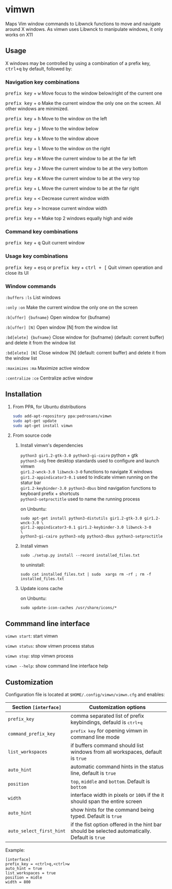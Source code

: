 # vimwn
Maps Vim window commands to Libwnck functions to move and navigate around X windows. As vimwn uses Libwnck to manipulate windows, it only works on X11

## Usage
X windows may be controlled by using a combination of a prefix key, <kbd>ctrl+q</kbd> by default, followed by:

### Navigation key combinations

<kbd>prefix key</kbd> + <kbd>w</kbd> Move focus to the window below/right of the current one

<kbd>prefix key</kbd> + <kbd>o</kbd> Make the current window the only one on the screen.  All other windows are minimized.

<kbd>prefix key</kbd> + <kbd>h</kbd> Move to the window on the left

<kbd>prefix key</kbd> + <kbd>j</kbd> Move to the window below

<kbd>prefix key</kbd> + <kbd>k</kbd> Move to the window above

<kbd>prefix key</kbd> + <kbd>l</kbd> Move to the window on the right

<kbd>prefix key</kbd> + <kbd>H</kbd> Move the current window to be at the far left

<kbd>prefix key</kbd> + <kbd>J</kbd> Move the current window to be at the very bottom

<kbd>prefix key</kbd> + <kbd>K</kbd> Move the current window to be at the very top

<kbd>prefix key</kbd> + <kbd>L</kbd> Move the current window to be at the far right

<kbd>prefix key</kbd> + <kbd><</kbd> Decrease current window width

<kbd>prefix key</kbd> + <kbd>></kbd> Increase current window width

<kbd>prefix key</kbd> + <kbd>=</kbd> Make top 2 windows equally high and wide

### Command key combinations

<kbd>prefix key</kbd> + <kbd>q</kbd> Quit current window

### Usage key combinations

<kbd>prefix key</kbd> + <kbd>esq</kbd> or <kbd>prefix key</kbd> + <kbd>ctrl + [</kbd> Quit vimwn operation and close its UI

### Window commands

`:buffers` `:ls` List windows

`:only` `:on` Make the current window the only one on the screen

`:b[uffer] {bufname}` Open window for {bufname}

`:b[uffer] [N]` Open window [N] from the window list

`:bd[elete] {bufname}` Close window for {bufname} (default: corrent buffer) and delete it from the window list

`:bd[elete] [N]` Close window [N] (default: corrent buffer) and delete it from the window list

`:maximizes` `:ma` Maximize active window

`:centralize` `:ce` Centralize active window

## Installation

1. From PPA, for Ubuntu distributions
	```bash
	sudo add-apt-repository ppa:pedrosans/vimwn
	sudo apt-get update
	sudo apt-get install vimwn
	```
2. From source code

	1. Install vimwn's dependencies

		`python3 gir1.2-gtk-3.0 python3-gi-cairo` python + gtk  
		`python3-xdg` free desktop standards used to configure and launch vimwn  
		`gir1.2-wnck-3.0 libwnck-3-0` functions to navigate X windows  
		`gir1.2-appindicator3-0.1` used to indicate vimwn running on the statur bar  
		`gir1.2-keybinder-3.0 python3-dbus` bind navigation functions to keyboard prefix + shortcuts  
		`python3-setproctitle` used to name the running process

		on Unbuntu:

		```
		sudo apt-get install python3-distutils gir1.2-gtk-3.0 gir1.2-wnck-3.0 \
		gir1.2-appindicator3-0.1 gir1.2-keybinder-3.0 libwnck-3-0             \
		python3-gi-cairo python3-xdg python3-dbus python3-setproctitle
		```
	2. Install vimwn
		```
		sudo ./setup.py install --record installed_files.txt
		```
		to uninstall:
		```
		sudo cat installed_files.txt | sudo  xargs rm -rf ; rm -f installed_files.txt
		```

	3. Update icons cache

		on Unbuntu:

		```
		sudo update-icon-caches /usr/share/icons/*
		```

## Commmand line interface

`vimwn start`: start vimwn

`vimwn status`: show vimwn process status

`vimwn stop`: stop vimwn process

`vimwn --help`: show command line interface help

## Customization

Configuration file is located at `$HOME/.config/vimwn/vimwn.cfg` and enables:

Section `[interface]` | Customization options
-|-
`prefix_key`| comma separated list of prefix keybindings, defauld is <kbd>ctrl+q</kbd>
`command_prefix_key`| <kbd>prefix key</kbd> for opening vimwn in command line mode
`list_workspaces`| if buffers command should list windows from all workspaces, default is `true`
`auto_hint`| automatic command hints in the status line, default is `true`
`position`| `top`, `middle` and `bottom`. Default is `bottom`
`width`| interface width in pixels or `100%` if the it should span the entire screen
`auto_hint` | show hints for the command being typed. Default is `true`
`auto_select_first_hint` | if the fist option offered in the hint bar should be selected automatically. Default is `true`

Example:

```
[interface]
prefix_key = <ctrl>q,<ctrl>w
auto_hint = true
list_workspaces = true
position = midle
width = 800
```
